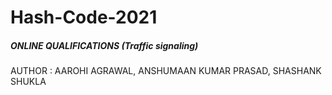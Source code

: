 # Hash-Code-2021
##### ONLINE QUALIFICATIONS (Traffic signaling)

AUTHOR : AAROHI AGRAWAL, ANSHUMAAN KUMAR PRASAD, SHASHANK SHUKLA


